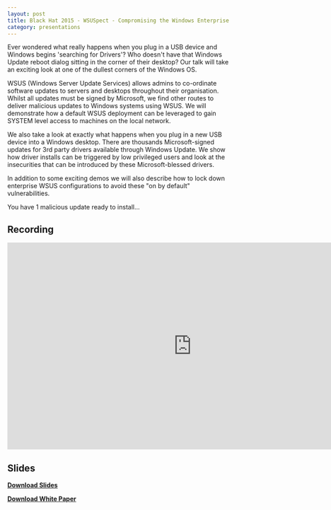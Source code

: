 ```yaml
---
layout: post
title: Black Hat 2015 - WSUSpect - Compromising the Windows Enterprise via Windows Update
category: presentations
---
```


Ever wondered what really happens when you plug in a USB device and Windows begins 'searching for Drivers'? Who doesn't have that Windows Update reboot dialog sitting in the corner of their desktop? Our talk will take an exciting look at one of the dullest corners of the Windows OS.

WSUS (Windows Server Update Services) allows admins to co-ordinate software updates to servers and desktops throughout their organisation. Whilst all updates must be signed by Microsoft, we find other routes to deliver malicious updates to Windows systems using WSUS. We will demonstrate how a default WSUS deployment can be leveraged to gain SYSTEM level access to machines on the local network.

<!--more-->

We also take a look at exactly what happens when you plug in a new USB device into a Windows desktop. There are thousands Microsoft-signed updates for 3rd party drivers available through Windows Update. We show how driver installs can be triggered by low privileged users and look at the insecurities that can be introduced by these Microsoft-blessed drivers.

In addition to some exciting demos we will also describe how to lock down enterprise WSUS configurations to avoid these "on by default" vulnerabilities.

You have 1 malicious update ready to install...

## Recording
<iframe width="832" height="468" src="https://www.youtube.com/embed/mU8vw4gRaGs" frameborder="0" allow="accelerometer; autoplay; encrypted-media; gyroscope; picture-in-picture" allowfullscreen></iframe>

## Slides
<script async class="speakerdeck-embed" data-id="12246f6d001d4e4c9f8a7c40581bc320" data-ratio="1.33333333333333" src="//speakerdeck.com/assets/embed.js"></script>

[**Download Slides**](https://drive.google.com/open?id=1JZc4LAzS0DfCkGVhloLPe5AUigxka_ms)

[**Download White Paper**](https://drive.google.com/open?id=14XFaewaPh4SzI-gSdiP6HrOrA_RIHdPM)
